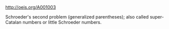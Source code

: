 http://oeis.org/A001003

Schroeder's second problem (generalized parentheses); also called super-Catalan numbers or little Schroeder numbers.
